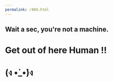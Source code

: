 ```yaml
---
permalink: /404.html
---
```


## Wait a sec, you're not a machine.

# Get out of here Human !!

# (ง •̀_•́)ง
